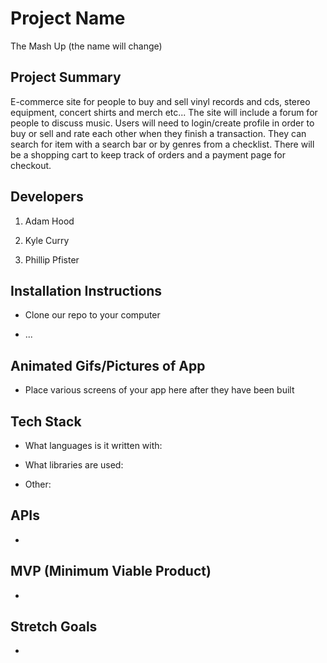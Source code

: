 # Project Name

The Mash Up (the name will change)

## Project Summary

E-commerce site for people to buy and sell vinyl records and cds, stereo equipment, concert shirts and merch etc... The site will include a forum for people to discuss music. Users will need to login/create profile in order to buy or sell and rate each other when they finish a transaction. They can search for item with a search bar or by genres from a checklist. There will be a shopping cart to keep track of orders and a payment page for checkout.

## Developers

1. Adam Hood

2. Kyle Curry

3. Phillip Pfister

## Installation Instructions

- Clone our repo to your computer

- ...

## Animated Gifs/Pictures of App

- Place various screens of your app here after they have been built

## Tech Stack

- What languages is it written with:

- What libraries are used:

- Other:

## APIs

-

## MVP (Minimum Viable Product)

-

## Stretch Goals

-
